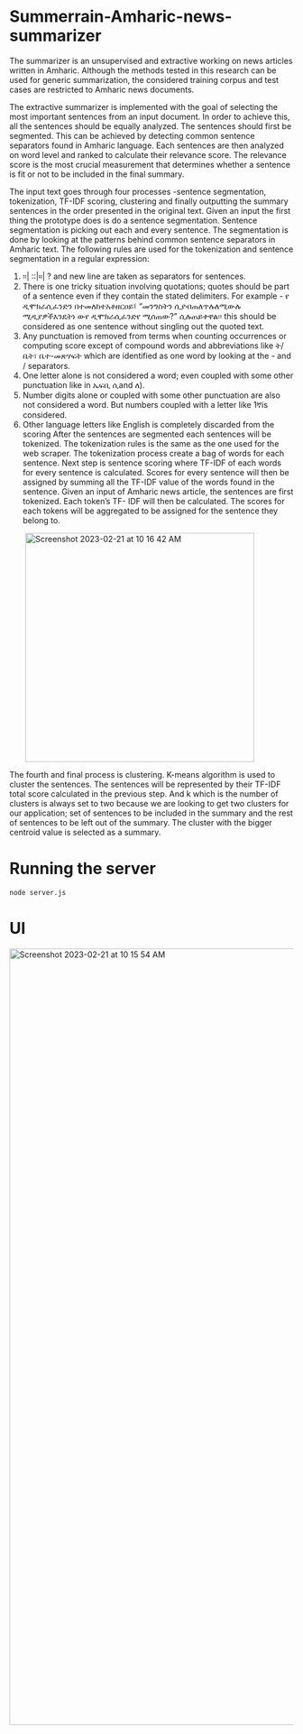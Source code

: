 # Summerrain-Amharic-news-summarizer

The summarizer is an unsupervised and extractive working on news articles written in Amharic. 
Although the methods tested in this research can be used for generic summarization, the considered training corpus and test cases are restricted to Amharic news documents.

The extractive summarizer is implemented with the goal of selecting the most important sentences from an input document. In order to achieve this, all the sentences should be equally analyzed. The sentences should first be segmented. This can be achieved by detecting common sentence separators found in Amharic language. Each sentences are then analyzed on word level and ranked to calculate their relevance score. The relevance score is the most crucial measurement that determines whether a sentence is fit or not to be included in the final summary.

The input text goes through four processes -sentence segmentation, tokenization, TF-IDF scoring, clustering and finally outputting the summary sentences in the order presented in the original text.
Given an input the first thing the prototype does is do a sentence segmentation. Sentence segmentation is picking out each and every sentence. The segmentation is done by looking at the patterns behind common sentence separators in Amharic text. The following rules are used for the tokenization and sentence segmentation in a regular expression:

1. ፡፡| ::|።| ? and new line are taken as separators for sentences.
2. There is one tricky situation involving quotations; quotes should be part of a sentence even if they contain the stated delimiters. For example - የ ዲሞክራሲፈንድን በተመለከተአቶዘርዐይ፤ “መንግስትን ሲያብጠለጥሉለሚውሉ ሚዲያዎችእንዴትነ ውየ ዲሞክራሲፈንድየ ሚሰጠው?” ሲሉጠይቀዋል፡፡ this should be considered as one sentence without singling out the quoted text.
3. Any punctuation is removed from terms when counting occurrences or computing score except of compound words and abbreviations like ት/ቤት፣ ቤተ-መጽሃፍት which are identified as one word by looking at the - and / separators.
4. One letter alone is not considered a word; even coupled with some other punctuation like in ኤፍቢ ሲand ለ).
5. Number digits alone or coupled with some other punctuation are also not considered a word. But numbers coupled with a letter like 1ኛis considered.
6. Other language letters like English is completely discarded from the scoring
After the sentences are segmented each sentences will be tokenized. The tokenization rules is the same as the one used for the web scraper. The tokenization process create a bag of words for each sentence.
Next step is sentence scoring where TF-IDF of each words for every sentence is calculated. Scores for every sentence will then be assigned by summing all the TF-IDF value of the words found in the sentence. Given an input of Amharic news article, the sentences are first tokenized. Each token’s TF- IDF will then be calculated. The scores for each tokens will be aggregated to be assigned for the sentence they belong to.


<img width="406" alt="Screenshot 2023-02-21 at 10 16 42 AM" src="https://user-images.githubusercontent.com/5771578/220274586-1e2c603b-f00d-413d-b8b3-9a35baa07d16.png" style='margin-left:2em'>


The fourth and final process is clustering. K-means algorithm is used to cluster the sentences. The sentences will be represented by their TF-IDF total score calculated in the previous step. And k which is the number of clusters is always set to two because we are looking to get two clusters for our application; set of sentences to be included in the summary and the rest of sentences to be left out of the summary. The cluster with the bigger centroid value is selected as a summary. 

# Running the server

```
node server.js
```

# UI

<img width="1377" alt="Screenshot 2023-02-21 at 10 15 54 AM" src="https://user-images.githubusercontent.com/5771578/220274395-36bfa3f5-5f2e-404b-84b1-35dc3fc554cf.png">
